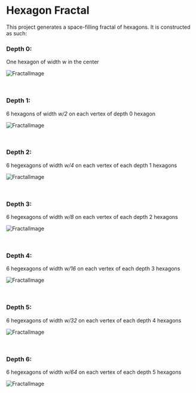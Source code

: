 # Hexagon Fractal

This project generates a space-filling fractal of hexagons. It is constructed as such:

### Depth 0:

One hexagon of width w in the center

![FractalImage](https://github.com/VictorSuciu/README-Assets/blob/master/Hexagon/HexagonFractal0.png)

<br>

### Depth 1:

6 hexagons of width *w/2* on each vertex of depth 0 hexagon

![FractalImage](https://github.com/VictorSuciu/README-Assets/blob/master/Hexagon/HexagonFractal1.png)

<br>

### Depth 2:

6 hegexagons of width *w/4* on each vertex of each depth 1 hexagons

![FractalImage](https://github.com/VictorSuciu/README-Assets/blob/master/Hexagon/HexagonFractal2.png)

<br>

### Depth 3:

6 hegexagons of width *w/8* on each vertex of each depth 2 hexagons

![FractalImage](https://github.com/VictorSuciu/README-Assets/blob/master/Hexagon/HexagonFractal3.png)

<br>

### Depth 4:

6 hegexagons of width *w/16* on each vertex of each depth 3 hexagons

![FractalImage](https://github.com/VictorSuciu/README-Assets/blob/master/Hexagon/HexagonFractal4.png)

<br>

### Depth 5:

6 hegexagons of width *w/32* on each vertex of each depth 4 hexagons

![FractalImage](https://github.com/VictorSuciu/README-Assets/blob/master/Hexagon/HexagonFractal5.png)

<br>

### Depth 6:
6 hegexagons of width *w/64* on each vertex of each depth 5 hexagons

![FractalImage](https://github.com/VictorSuciu/README-Assets/blob/master/Hexagon/HexagonFractal6.png)

<br>
